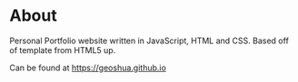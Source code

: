 # About
Personal Portfolio website written in JavaScript, HTML and CSS. Based off of template from HTML5 up.

Can be found at https://geoshua.github.io

